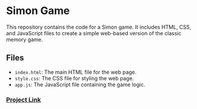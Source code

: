 # Simon Game

This repository contains the code for a Simon game. It includes HTML, CSS, and JavaScript files to create a simple web-based version of the classic memory game.

## Files

- `index.html`: The main HTML file for the web page.
- `style.css`: The CSS file for styling the web page.
- `app.js`: The JavaScript file containing the game logic.

### [Project Link](https://zaid78602.github.io/Simon-game/)
